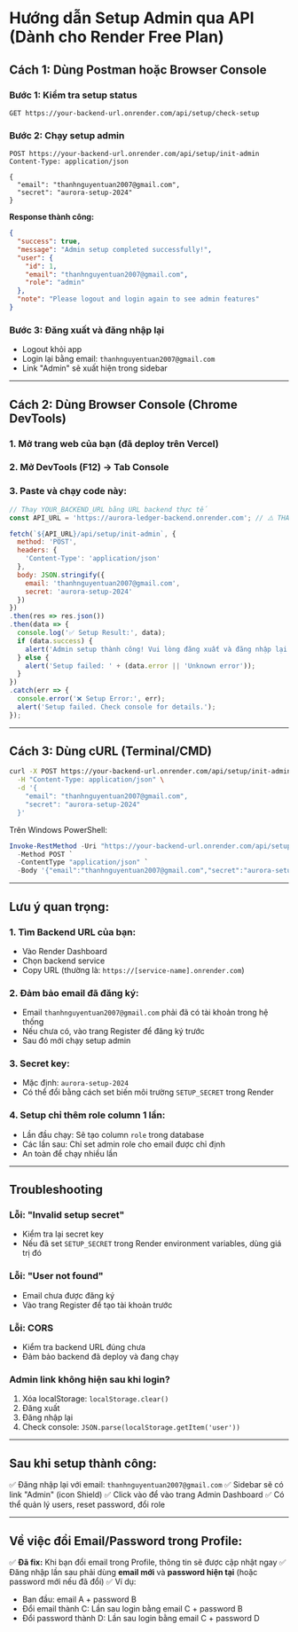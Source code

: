 # Hướng dẫn Setup Admin qua API (Dành cho Render Free Plan)

## Cách 1: Dùng Postman hoặc Browser Console

### Bước 1: Kiểm tra setup status
```
GET https://your-backend-url.onrender.com/api/setup/check-setup
```

### Bước 2: Chạy setup admin
```
POST https://your-backend-url.onrender.com/api/setup/init-admin
Content-Type: application/json

{
  "email": "thanhnguyentuan2007@gmail.com",
  "secret": "aurora-setup-2024"
}
```

**Response thành công:**
```json
{
  "success": true,
  "message": "Admin setup completed successfully!",
  "user": {
    "id": 1,
    "email": "thanhnguyentuan2007@gmail.com",
    "role": "admin"
  },
  "note": "Please logout and login again to see admin features"
}
```

### Bước 3: Đăng xuất và đăng nhập lại
- Logout khỏi app
- Login lại bằng email: `thanhnguyentuan2007@gmail.com`
- Link "Admin" sẽ xuất hiện trong sidebar

---

## Cách 2: Dùng Browser Console (Chrome DevTools)

### 1. Mở trang web của bạn (đã deploy trên Vercel)
### 2. Mở DevTools (F12) → Tab Console
### 3. Paste và chạy code này:

```javascript
// Thay YOUR_BACKEND_URL bằng URL backend thực tế
const API_URL = 'https://aurora-ledger-backend.onrender.com'; // ⚠️ THAY ĐỔI URL NÀY

fetch(`${API_URL}/api/setup/init-admin`, {
  method: 'POST',
  headers: {
    'Content-Type': 'application/json'
  },
  body: JSON.stringify({
    email: 'thanhnguyentuan2007@gmail.com',
    secret: 'aurora-setup-2024'
  })
})
.then(res => res.json())
.then(data => {
  console.log('✅ Setup Result:', data);
  if (data.success) {
    alert('Admin setup thành công! Vui lòng đăng xuất và đăng nhập lại.');
  } else {
    alert('Setup failed: ' + (data.error || 'Unknown error'));
  }
})
.catch(err => {
  console.error('❌ Setup Error:', err);
  alert('Setup failed. Check console for details.');
});
```

---

## Cách 3: Dùng cURL (Terminal/CMD)

```bash
curl -X POST https://your-backend-url.onrender.com/api/setup/init-admin \
  -H "Content-Type: application/json" \
  -d '{
    "email": "thanhnguyentuan2007@gmail.com",
    "secret": "aurora-setup-2024"
  }'
```

Trên Windows PowerShell:
```powershell
Invoke-RestMethod -Uri "https://your-backend-url.onrender.com/api/setup/init-admin" `
  -Method POST `
  -ContentType "application/json" `
  -Body '{"email":"thanhnguyentuan2007@gmail.com","secret":"aurora-setup-2024"}'
```

---

## Lưu ý quan trọng:

### 1. Tìm Backend URL của bạn:
- Vào Render Dashboard
- Chọn backend service
- Copy URL (thường là: `https://[service-name].onrender.com`)

### 2. Đảm bảo email đã đăng ký:
- Email `thanhnguyentuan2007@gmail.com` phải đã có tài khoản trong hệ thống
- Nếu chưa có, vào trang Register để đăng ký trước
- Sau đó mới chạy setup admin

### 3. Secret key:
- Mặc định: `aurora-setup-2024`
- Có thể đổi bằng cách set biến môi trường `SETUP_SECRET` trong Render

### 4. Setup chỉ thêm role column 1 lần:
- Lần đầu chạy: Sẽ tạo column `role` trong database
- Các lần sau: Chỉ set admin role cho email được chỉ định
- An toàn để chạy nhiều lần

---

## Troubleshooting

### Lỗi: "Invalid setup secret"
- Kiểm tra lại secret key
- Nếu đã set `SETUP_SECRET` trong Render environment variables, dùng giá trị đó

### Lỗi: "User not found"
- Email chưa được đăng ký
- Vào trang Register để tạo tài khoản trước

### Lỗi: CORS
- Kiểm tra backend URL đúng chưa
- Đảm bảo backend đã deploy và đang chạy

### Admin link không hiện sau khi login?
1. Xóa localStorage: `localStorage.clear()`
2. Đăng xuất
3. Đăng nhập lại
4. Check console: `JSON.parse(localStorage.getItem('user'))`

---

## Sau khi setup thành công:

✅ Đăng nhập lại với email: `thanhnguyentuan2007@gmail.com`
✅ Sidebar sẽ có link "Admin" (icon Shield)
✅ Click vào để vào trang Admin Dashboard
✅ Có thể quản lý users, reset password, đổi role

---

## Về việc đổi Email/Password trong Profile:

✅ **Đã fix:** Khi bạn đổi email trong Profile, thông tin sẽ được cập nhật ngay
✅ Đăng nhập lần sau phải dùng **email mới** và **password hiện tại** (hoặc password mới nếu đã đổi)
✅ Ví dụ:
   - Ban đầu: email A + password B
   - Đổi email thành C: Lần sau login bằng email C + password B
   - Đổi password thành D: Lần sau login bằng email C + password D
